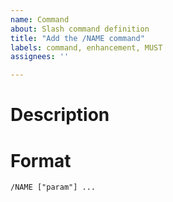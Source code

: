 ```yaml
---
name: Command
about: Slash command definition
title: "Add the /NAME command"
labels: command, enhancement, MUST
assignees: ''

---
```


# Description


# Format
`/NAME ["param"] ...`
